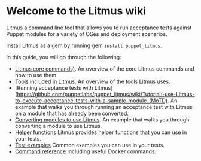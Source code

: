 # Welcome to the Litmus wiki

Litmus a command line tool that allows you to run acceptance tests against Puppet modules for a variety of OSes and deployment scenarios.

Install Litmus as a gem by running gem `install puppet_litmus`.

In this guide, you will go through the following:

* [Litmus core commands)](https://github.com/puppetlabs/puppet_litmus/wiki/Overview-of-Litmus). An overview of the core Litmus commands and how to use them.
* [Tools included in Litmus](https://github.com/puppetlabs/puppet_litmus/wiki/Architecture-of-puppet-litmus). An overview of the tools Litmus uses.
* [Running acceptance tests with Litmus](https://github.com/puppetlabs/puppet_litmus/wiki/Tutorial:-use-Litmus-to-execute-acceptance-tests-with-a-sample-module-(MoTD). An example that walks you through running an acceptance test with Litmus on a module that has already been converted.
* [Converting modules to use Litmus](https://github.com/puppetlabs/puppet_litmus/wiki/Converting-a-module-to-use-Litmus). An example that walks you through converting a module to use Litmus.
* [Helper functions](https://github.com/puppetlabs/puppet_litmus/wiki/Helper-Functions-for-Litmus) Litmus provides helper functions that you can use in your tests.
* [Test examples](https://github.com/puppetlabs/puppet_litmus/wiki/converting-tests-from-beaker-rspec-to-litmus) Common examples you can use in your tests. 
* [Command reference](https://github.com/puppetlabs/puppet_litmus/wiki/Helper-Functions-for-Litmus) Including useful Docker commands. 